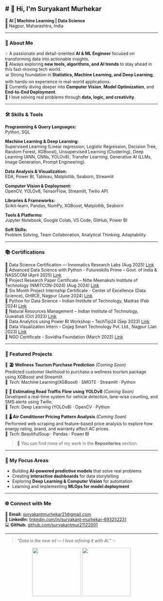 ## # 👋 Hi, I'm Suryakant Murhekar  

🎯 **AI | Machine Learning | Data Science**  
📍 Nagpur, Maharashtra, India  

---

### 🧠 About Me  
💡 A passionate and detail-oriented **AI & ML Engineer** focused on transforming data into actionable insights.  
🌱 Always exploring **new tools, algorithms, and AI trends** to stay ahead in this fast-moving tech world.  
📊 Strong foundation in **Statistics, Machine Learning, and Deep Learning**, with hands-on experience in real-world applications.  
🤖 Currently diving deeper into **Computer Vision**, **Model Optimization**, and **End-to-End Deployment**.  
🚀 I love solving real problems through **data, logic, and creativity**.  

---

### 🛠️ Skills & Tools  

**Programming & Query Languages:**  
Python, SQL  

**Machine Learning & Deep Learning:**  
Supervised Learning (Linear regression, Logistic Regression, Decision Tree, Random Forest, XGBoost), Unsupervised Learning (Clustering), Deep Learning (ANN, CNNs, YOLOv8), Transfer Learning, Generative
AI (LLMs, Image Generation, Prompt Engineering).

**Data Analysis & Visualization:**  
EDA, Power BI, Tableau, Matplotlib, Seaborn, Streamlit  

**Computer Vision & Deployment:**  
OpenCV, YOLOv8, TensorFlow, Streamlit, Twilio API  

**Libraries & Frameworks:**  
Scikit-learn, Pandas, NumPy, XGBoost, Matplotlib, Seaborn  

**Tools & Platforms:**  
Jupyter Notebook, Google Colab, VS Code, GitHub, Power BI  

**Soft Skills:**  
Problem Solving, Team Collaboration, Analytical Thinking, Adaptability  

---

### 📚 Certifications  

📜 Data Science Certification — Innomatics Research Labs (Aug 2025) [Link](https://drive.google.com/file/d/1zmJyHgyOVF3yu6Fs-5mPDWuRXhU2qQa0/view?usp=sharing)  
📜 Advanced Data Science with Python - Futureskills Prime – Govt. of India & NASSCOM (April 2025) [Link](https://drive.google.com/file/d/1sReTKye47oFqORbd6t_-mWS6WhO6pPKh/view?usp=sharing)  
📜 Project Research Paper Certificate – Nitte Meenakshi Institute of Technology (NMITCON-2024) (Aug 2024) [Link](https://drive.google.com/file/d/1GH3tYh-f6ufXDERashmbC4D7no01ZaHx/view?usp=sharing)  
📜 Six Month Project Internship Certificate - Center of Excellence (Data Science), GHRCE, Nagpur (June 2024) [Link](https://drive.google.com/file/d/1a-aXtXSUkQJh3o0H6xNV3lU2xuVzFK4O/view?usp=sharing)  
📜 Python for Data Science – Indian Institute of Technology, Madras (Feb 2024) [Link](https://drive.google.com/file/d/1_vQSLddCrUdXzNknYCyoiNmm7Drrzq_n/view?usp=sharing)  
📜 Natural Resources Management – Indian Institute of Technology, Guwahati (Oct 2023) [Link](https://drive.google.com/file/d/1ZhDoN4QMNRyHCFb8BP1vjVG-fToE98JK/view?usp=sharing)  
📜 Data Analytics using Power BI Workshop – TechTip24 (Sep 2023) [Link](https://drive.google.com/file/d/1351D-k9UPUZ6Ntvs7psbBaRHtQZXfDU6/view?usp=sharing)  
📜 Data Visualization Intern – Cojag Smart Technology Pvt. Ltd., Nagpur (Jan 2023) [Link](https://drive.google.com/file/d/1dM2LLZ9gySkuRmQVv-go3XIFJOEmn7GI/view?usp=sharing)  
📜 NGO Certificate - Suvidha Foundation (March 2022) [Link](https://drive.google.com/file/d/1yk_rGlPXZituGSm4B10eWY_8gMPBvnMw/view?usp=sharing)

---

### 📌 Featured Projects  

🔹 **🏖 Wellness Tourism Purchase Prediction** *(Coming Soon)*  
Predicted customer likelihood to purchase a wellness tourism package using XGBoost and Streamlit.  
🧠 *Tech:* Machine Learning(XGBoost) · SMOTE · Streamlit · Python  

🔹 **🚗 Estimating Road Traffic Flow using YOLOv8** *(Coming Soon)*  
Developed a real-time system for vehicle detection, lane-wise counting, and SMS alerts using Twilio.  
🧠 *Tech:* Deep Learning (YOLOv8) · OpenCV · Python  

🔹 **🌡 Air Conditioner Pricing Pattern Analysis** *(Coming Soon)*  
Performed web scraping and feature-based price analysis to explore how energy rating, brand, and warranty affect AC prices.  
🧠 *Tech:* BeautifulSoup · Pandas · Power BI  

> 🧩 You can find more of my work in the **Repositories** section.

---

### 🧩 My Focus Areas  
- Building **AI-powered predictive models** that solve real problems  
- Creating **interactive dashboards** for data storytelling  
- Exploring **Deep Learning & Computer Vision** for automation  
- Learning and implementing **MLOps for model deployment**

---

### 🌐 Connect with Me  

📧 **Email:** [suryakantmurhekar21@gmail.com](mailto:suryakantmurhekar21@gmail.com)  
🔗 **LinkedIn:** [linkedin.com/in/suryakant-murhekar-693252231](https://www.linkedin.com/in/suryakant-murhekar-693252231)  
💻 **GitHub:** [github.com/suryakantmur21122001](https://github.com/suryakantmur21122001)  

---

> _“Data is the new oil — I love refining it with AI.”_ ✨

<p align="center">
  <img src="https://github-readme-stats.vercel.app/api?username=suryakantmur21122001&show_icons=true&theme=tokyonight" height="160" />
  <img src="https://github-readme-stats.vercel.app/api/top-langs/?username=suryakantmur21122001&layout=compact&theme=tokyonight" height="160" />
</p>
